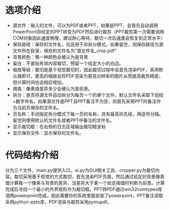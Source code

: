 # 选项介绍

- 源文件：输入的文件，可以为PDF或者PPT，如果是PPT，会首先自动调用PowerPoint将给定的PPT转变为PDF然后进行裁剪（PPT裁剪第一次需要调用COM对象因此速度稍慢，建议耐心等待，裁切一次后速度会恢复到正常水平）
- 保存路径：保存的文件名，仅适用于非拆分模式。如果留空，则保存路径为源文件所在目录，保存的文件名为"源文件名_crop.pdf"
- 背景颜色：哪一种颜色会被认为是背景
- 留白：不紧贴有效内容裁切，预留一个给定大小的白边。
- 缩放等级：裁切是基于视觉裁切的，因此裁切过程中会首先渲染PDF，采用默认值即可，更高的缩放会将PDF渲染为更高分辨率的图片从而提高裁剪精度，但计算时间也会相应增加。
- 阈值：像素值差异多少会被认为是前景。
- 拆分：是否将源文件自动拆分为每页一个的单个文件。默认文件名采取下划线+数字命名。如果源文件是PPT且PPT备注不为空，则首先采用PPT的备注作为当前页保存的文件名。
- 页名称：手动指定拆分模式下每一页的名称，具有最高优先级，用逗号分隔。留空则使用默认的文件名或者PPT中备注的文件名。
- 显示裁切框：在右侧的日志区域输出裁切框坐标
- 显示保存文件：显示保存的文件名。

# 代码结构介绍
分为三个文件，main.py提供入口，ui.py为GUI相关工具，cropper.py为裁切内容。裁切采用基于视觉的方式裁切，首先渲染PDF页面，然后通过给定的背景像素值计算每一个像素与背景的差异，当差异大于某一个给定阈值时判断为前景。计算完成后寻找一个最小的外界矩形作为裁切框。PPT转PDF通过win32comtypes库调用powerpoint完成，因此需要你的系统里面安装了powerpoint，PPT备注读取采用python-pptx库，PDF渲染与裁剪采用pymupdf。